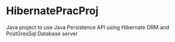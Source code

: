 # HibernatePracProj
Java project to use Java Persistence API using Hibernate ORM and PostGresSql Database server
